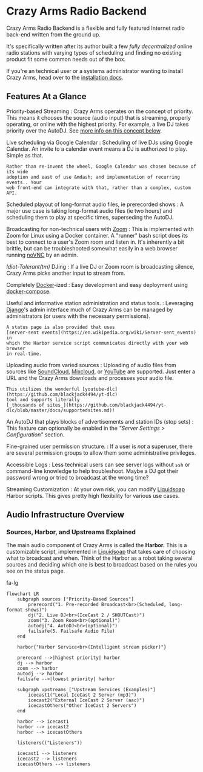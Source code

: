 # Crazy Arms Radio Backend

Crazy Arms Radio Backend is a flexible and fully featured Internet radio back-end
written from the ground up.

It's specifically written after its author built a few _fully decentralized_
online radio stations with varying types of scheduling and finding no existing
product fit some common needs out of the box.

If you're an technical user or a systems administrator wanting to install Crazy
Arms, head over to the [installation docs](./installation.md).

## Features At a Glance

Priority-based Streaming
:   Crazy Arms operates on the concept of priority. This means it chooses the
    source (audio input) that is streaming, properly operating, or online with
    the highest priority. For example, a live DJ takes priority over the AutoDJ.
    See [more info on this concept below](#sources-harbor-and-upstreams-explained).

Live scheduling via Google Calendar
:   Scheduling of live DJs using Google Calendar. An invite to a calendar event means
    a DJ is authorized to play. Simple as that.

    Rather than re-invent the wheel, Google Calendar was chosen because of its wide
    adoption and east of use &mdash; and implementation of recurring events.. Your
    web front-end can integrate with that, rather than a complex, custom API.

Scheduled playout of long-format audio files, ie prerecorded shows
:   A major use case is taking long-format audio files (ie two hours) and scheduling
    them to play at specific times, superseding the AutoDJ.

Broadcasting for non-technical users with [Zoom](https://zoom.us/)
:   This is implemented with Zoom for Linux using a Docker container. A "runner"
    bash script does its best to connect to a user's Zoom room and listen in.
    It's inherently a bit brittle, but can be troubleshooted somewhat easily in
    a web browser running [noVNC](https://novnc.com/info.html) by an admin.

_Idiot-Tolerant(tm)_ DJing
:   If a live DJ or Zoom room is broadcasting silence, Crazy Arms picks another
    input to stream from.

Completely [Docker](https://www.docker.com/)-ized
:   Easy development and easy deployment using
    [docker-compose](https://docs.docker.com/compose/).

Useful and informative station administration and status tools.
:   Leveraging [Django](https://docs.djangoproject.com/en/3.1/)'s admin
    interface much of Crazy Arms can be managed by administrators (or users with
    the necessary permissions).

    A status page is also provided that uses
    [server-sent events](https://en.wikipedia.org/wiki/Server-sent_events) in
    which the Harbor service script communicates directly with your web browser
    in real-time.

Uploading audio from varied sources
:   Uploading of audio files from sources like [SoundCloud](https://soundcloud.com/),
    [Mixcloud](https://www.mixcloud.com/), or [YouTube](https://www.youtube.com/) are
    supported. Just enter a URL and the Crazy Arms downloads and processes your audio file.

    This utilizes the wonderful [youtube-dlc](https://github.com/blackjack4494/yt-dlc)
    tool and supports literally
    [_thousands of sites_](https://github.com/blackjack4494/yt-dlc/blob/master/docs/supportedsites.md)!

An AutoDJ that plays blocks of advertisements and station IDs (stop sets)
:   This feature can optionally be enabled in the _"Server Settings > Configuration"_
    section.

Fine-grained user permission structure.
:   If a user is _not_ a superuser, there are several permission groups to allow
    them some administrative privileges.

Accessible Logs
:   Less technical users can see server logs without `ssh` or command-line knowledge
    to help troubleshoot. Maybe a DJ got their password wrong or tried to broadcast
    at the wrong time?

Streaming Customization
:   At your own risk, you can modify [Liquidsoap](https://www.liquidsoap.info/)
    Harbor scripts. This gives pretty high flexibility for various use cases.

## Audio Infrastructure Overview

### Sources, Harbor, and Upstreams Explained

The main audio component of Crazy Arms is called the **Harbor.** This is a
customizable script, implemented in [Liquidsoap](https://www.liquidsoap.info/)
that takes care of choosing what to broadcast and when. Think of the Harbor as a
robot taking several sources and deciding which one is best to broadcast based
on the rules you see on the status page.

<i class="fa fa-camera-retro fa-lg"></i> fa-lg

```mermaid
flowchart LR
    subgraph sources ["Priority-Based Sources"]
        prerecord("1. Pre-recorded Broadcast<br>(Scheduled, long-format shows)")
        dj("2. Live DJ<br>(IceCast 2 / SHOUTCast)")
        zoom("3. Zoom Room<br>(optional)")
        autodj("4. AutoDJ<br>(optional)")
        failsafe(5. Failsafe Audio File)
    end

    harbor{"Harbor Service<br>(Intelligent stream picker)"}

    prerecord -->|highest priority| harbor
    dj --> harbor
    zoom --> harbor
    autodj --> harbor
    failsafe -->|lowest priority| harbor

    subgraph upstreams ["Upstream Services (Examples)"]
        icecast1("Local IceCast 2 Server (mp3)")
        icecast2("External IceCast 2 Server (aac)")
        icecastOthers("Other IceCast 2 Servers")
    end

    harbor --> icecast1
    harbor --> icecast2
    harbor --> icecastOthers

    listeners(("Listeners"))

    icecast1 --> listeners
    icecast2 --> listeners
    icecastOthers --> listeners
```
